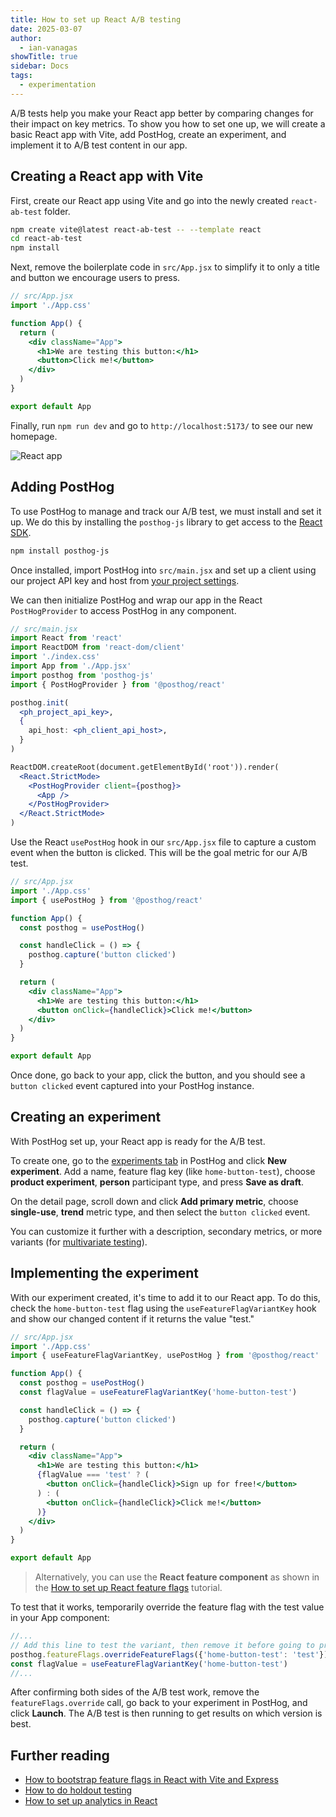 ```yaml
---
title: How to set up React A/B testing
date: 2025-03-07
author:
  - ian-vanagas
showTitle: true
sidebar: Docs
tags:
  - experimentation
---
```


A/B tests help you make your React app better by comparing changes for their impact on key metrics. To show you how to set one up, we will create a basic React app with Vite, add PostHog, create an experiment, and implement it to A/B test content in our app.

## Creating a React app with Vite

First, create our React app using Vite and go into the newly created `react-ab-test` folder.

```bash
npm create vite@latest react-ab-test -- --template react
cd react-ab-test
npm install
```

Next, remove the boilerplate code in `src/App.jsx` to simplify it to only a title and button we encourage users to press.

```jsx
// src/App.jsx
import './App.css'

function App() {
  return (
    <div className="App">
      <h1>We are testing this button:</h1>
      <button>Click me!</button>
    </div>
  )
}

export default App
```

Finally, run `npm run dev` and go to `http://localhost:5173/` to see our new homepage.

![React app](https://res.cloudinary.com/dmukukwp6/image/upload/Clean_Shot_2025_03_06_at_12_56_25_2x_ea87987930.png)

## Adding PostHog

To use PostHog to manage and track our A/B test, we must install and set it up. We do this by installing the `posthog-js` library to get access to the [React SDK](/docs/libraries/react).

```bash
npm install posthog-js
```

Once installed, import PostHog into `src/main.jsx` and set up a client using our project API key and host from [your project settings](https://us.posthog.com/settings/project).

We can then initialize PostHog and wrap our app in the React `PostHogProvider` to access PostHog in any component.

```jsx
// src/main.jsx
import React from 'react'
import ReactDOM from 'react-dom/client'
import './index.css'
import App from './App.jsx'
import posthog from 'posthog-js'
import { PostHogProvider } from '@posthog/react'

posthog.init(
  <ph_project_api_key>, 
  {
    api_host: <ph_client_api_host>,
  }
)

ReactDOM.createRoot(document.getElementById('root')).render(
  <React.StrictMode>
    <PostHogProvider client={posthog}>
      <App />
    </PostHogProvider>
  </React.StrictMode>
)
```

Use the React `usePostHog` hook in our `src/App.jsx` file to capture a custom event when the button is clicked. This will be the goal metric for our A/B test.

```jsx
// src/App.jsx
import './App.css'
import { usePostHog } from '@posthog/react'

function App() {
  const posthog = usePostHog()

  const handleClick = () => {
    posthog.capture('button clicked')
  }

  return (
    <div className="App">
      <h1>We are testing this button:</h1>
      <button onClick={handleClick}>Click me!</button>
    </div>
  )
}

export default App
```

Once done, go back to your app, click the button, and you should see a `button clicked` event captured into your PostHog instance.

<ProductScreenshot
  imageLight="https://res.cloudinary.com/dmukukwp6/image/upload/Clean_Shot_2025_03_06_at_13_00_31_2x_adda4ca03d.png"
  imageDark="https://res.cloudinary.com/dmukukwp6/image/upload/Clean_Shot_2025_03_06_at_13_00_54_2x_ace8c5b716.png"
  alt="Button clicked event in PostHog"
  classes="rounded"
/>

## Creating an experiment

With PostHog set up, your React app is ready for the A/B test. 

To create one, go to the [experiments tab](https://app.posthog.com/experiments) in PostHog and click **New experiment**. Add a name, feature flag key (like `home-button-test`), choose **product experiment**, **person** participant type, and press **Save as draft**. 

<ProductScreenshot
    imageLight="https://res.cloudinary.com/dmukukwp6/image/upload/Clean_Shot_2025_03_06_at_14_20_28_2x_79b88659d8.png"
    imageDark="https://res.cloudinary.com/dmukukwp6/image/upload/Clean_Shot_2025_03_06_at_14_20_00_2x_bd4b791b81.png"
    alt="Creating an experiment in PostHog"
    classes="rounded"
/>

On the detail page, scroll down and click **Add primary metric**, choose **single-use**, **trend** metric type, and then select the `button clicked` event.

<ProductScreenshot
  imageLight="https://res.cloudinary.com/dmukukwp6/image/upload/Clean_Shot_2025_03_06_at_14_25_12_2x_69d426ad57.png"
  imageDark="https://res.cloudinary.com/dmukukwp6/image/upload/Clean_Shot_2025_03_06_at_14_25_35_2x_635b4f14c1.png"
  alt="Setting up experiment metrics in PostHog"
  classes="rounded"
/>

You can customize it further with a description, secondary metrics, or more variants (for [multivariate testing](/product-engineers/what-is-multivariate-testing-examples)). 

## Implementing the experiment

With our experiment created, it's time to add it to our React app. To do this, check the `home-button-test` flag using the `useFeatureFlagVariantKey` hook and show our changed content if it returns the value "test."

```jsx
// src/App.jsx
import './App.css'
import { useFeatureFlagVariantKey, usePostHog } from '@posthog/react'

function App() {
  const posthog = usePostHog()
  const flagValue = useFeatureFlagVariantKey('home-button-test')

  const handleClick = () => {
    posthog.capture('button clicked')
  }

  return (
    <div className="App">
      <h1>We are testing this button:</h1>
      {flagValue === 'test' ? (
        <button onClick={handleClick}>Sign up for free!</button>
      ) : (
        <button onClick={handleClick}>Click me!</button>
      )}
    </div>
  )
}

export default App
```

> Alternatively, you can use the **React feature component** as shown in the [How to set up React feature flags](/tutorials/react-feature-flags#using-the-posthog-feature-component) tutorial.

To test that it works, temporarily override the feature flag with the test value in your App component:

```jsx
//...
// Add this line to test the variant, then remove it before going to production
posthog.featureFlags.overrideFeatureFlags({'home-button-test': 'test'})
const flagValue = useFeatureFlagVariantKey('home-button-test')
//...
```

After confirming both sides of the A/B test work, remove the `featureFlags.override` call, go back to your experiment in PostHog, and click **Launch**. The A/B test is then running to get results on which version is best.

## Further reading

- [How to bootstrap feature flags in React with Vite and Express](/tutorials/bootstrap-feature-flags-react)
- [How to do holdout testing](/tutorials/holdout-testing)
- [How to set up analytics in React](/tutorials/react-analytics)

<NewsletterForm />